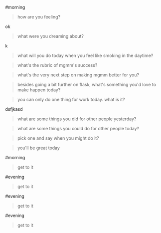 


#morning


> how are you feeling?

ok


> what were you dreaming about?

k


> what will you do today when you feel like smoking in the daytime?




> what's the rubric of mgmm's success?




> what's the very next step on making mgmm better for you?




> besides going a bit further on flask, what's something you'd love to make happen today?




> you can only do one thing for work today. what is it?

dsfjkasd


> what are some things you did for other people yesterday?




> what are some things you could do for other people today?




> pick one and say when you might do it?




> you'll be great today







#morning


> get to it







#evening


> get to it







#evening


> get to it







#evening


> get to it




